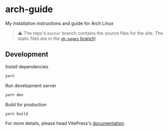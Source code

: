 # arch-guide

My installation instructions and guide for Arch Linux

> ⚠️ The repo's `master` branch contains the source files for the site. The static files are in the [`gh-pages` branch](https://github.com/D3SOX/arch-guide/tree/gh-pages)!

## Development

Install dependencies

```bash
yarn
```

Run development server

```bash
yarn dev
```

Build for production

```bash
yarn build
```

For more details, please head VitePress's [documentation](https://vitepress.vuejs.org/).
